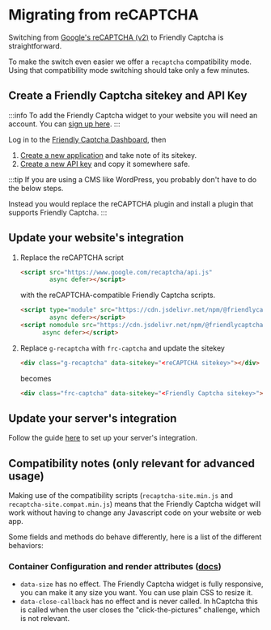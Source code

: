 # Migrating from reCAPTCHA

Switching from [Google's reCAPTCHA (v2)](https://www.google.com/recaptcha/about/) to Friendly Captcha is straightforward.

To make the switch even easier we offer a `recaptcha` compatibility mode. Using that compatibility mode switching should take only a few minutes. 



## Create a Friendly Captcha sitekey and API Key
:::info
To add the Friendly Captcha widget to your website you will need an account. You can [sign up here](https://app.friendlycaptcha.eu/dashboard/signup).
:::


Log in to the [Friendly Captcha Dashboard](https://app.friendlycaptcha.eu/dashboard/), then

1. [Create a new application](https://app.friendlycaptcha.eu/dashboard/accounts/-/apps) and take note of its sitekey.
2. [Create a new API key](https://app.friendlycaptcha.eu/dashboard/accounts/-/apikeys) and copy it somewhere safe.

:::tip
If you are using a CMS like WordPress, you probably don't have to do the below steps.

Instead you would replace the reCAPTCHA plugin and install a plugin that supports Friendly Captcha.
:::

## Update your website's integration

1. Replace the reCAPTCHA script
    ```html
    <script src="https://www.google.com/recaptcha/api.js"
            async defer></script>
    ```
    with the reCAPTCHA-compatible Friendly Captcha scripts.
    ```html
    <script type="module" src="https://cdn.jsdelivr.net/npm/@friendlycaptcha/sdk@0.1.19/contrib/recaptcha-site.min.js"
            async defer></script>
    <script nomodule src="https://cdn.jsdelivr.net/npm/@friendlycaptcha/sdk@0.1.19/contrib/recaptcha-site.compat.min.js"
          async defer></script>
    ```

    <!-- :::tip
    The above uses a CDN which is the easiest way to add the script. We advise that in production you serve these files from your own server as it is more privacy-friendly.
    ::: -->
2. Replace `g-recaptcha` with `frc-captcha` and update the sitekey
    ```html
    <div class="g-recaptcha" data-sitekey="<reCAPTCHA sitekey>"></div>
    ``` 
    becomes
    ```html
    <div class="frc-captcha" data-sitekey="<Friendly Captcha sitekey>"></div>
    ``` 

## Update your server's integration

Follow the guide [here](../getting-started/verify) to set up your server's integration.

## Compatibility notes (only relevant for advanced usage)

Making use of the compatibility scripts (`recaptcha-site.min.js` and `recaptcha-site.compat.min.js`) means that the Friendly Captcha widget will work without having to change any Javascript code on your website or web app.

Some fields and methods do behave differently, here is a list of the different behaviors:

### Container Configuration and render attributes ([docs](https://developers.google.com/recaptcha/docs/display#render_param))

* `data-size` has no effect. The Friendly Captcha widget is fully responsive, you can make it any size you want. You can use plain CSS to resize it.
* `data-close-callback` has no effect and is never called. In hCaptcha this is called when the user closes the "click-the-pictures" challenge, which is not relevant.

